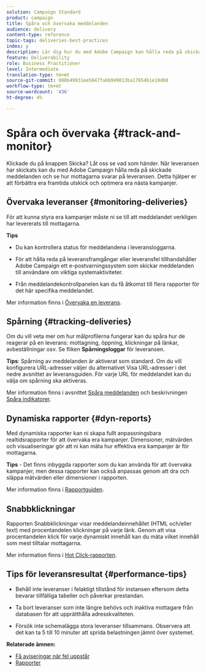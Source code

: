 ```yaml
---
solution: Campaign Standard
product: campaign
title: Spåra och övervaka meddelanden
audience: delivery
content-type: reference
topic-tags: deliveries-best-practices
index: y
description: Lär dig hur du med Adobe Campaign kan hålla reda på skickade meddelanden och se hur mottagarna reagerar på leveransen
feature: Deliverability
role: Business Practitioner
level: Intermediate
translation-type: tm+mt
source-git-commit: 088b49931ee5047fa6b949813ba17654b1e10d60
workflow-type: tm+mt
source-wordcount: '436'
ht-degree: 4%

---
```



# Spåra och övervaka {#track-and-monitor}

Klickade du på knappen Skicka? Låt oss se vad som händer. När leveransen har skickats kan du med Adobe Campaign hålla reda på skickade meddelanden och se hur mottagarna svarar på leveransen. Detta hjälper er att förbättra era framtida utskick och optimera era nästa kampanjer.

## Övervaka leveranser {#monitoring-deliveries}

För att kunna styra era kampanjer måste ni se till att meddelandet verkligen har levererats till mottagarna.

**Tips**

* Du kan kontrollera status för meddelandena i leveransloggarna.

* För att hålla reda på leveransframgångar eller leveransfel tillhandahåller Adobe Campaign ett e-postvarningssystem som skickar meddelanden till användare om viktiga systemaktiviteter.

* Från meddelandekontrollpanelen kan du få åtkomst till flera rapporter för det här specifika meddelandet.

Mer information finns i [Övervaka en leverans](../../sending/using/monitoring-a-delivery.md).

## Spårning {#tracking-deliveries}

Om du vill veta mer om hur målprofilerna fungerar kan du spåra hur de reagerar på en leverans: mottagning, öppning, klickningar på länkar, avbeställningar osv. Se fliken **Spårningsloggar** för leveransen.

**Tips**: Spårning av meddelanden är aktiverat som standard. Om du vill konfigurera URL-adresser väljer du alternativet Visa URL-adresser i det nedre avsnittet av leveransguiden. För varje URL för meddelandet kan du välja om spårning ska aktiveras.

Mer information finns i avsnittet [Spåra meddelanden](../../sending/using/tracking-messages.md) och beskrivningen [Spåra indikatorer](../../reporting/using/tracking-indicators.md).

## Dynamiska rapporter {#dyn-reports}

Med dynamiska rapporter kan ni skapa fullt anpassningsbara realtidsrapporter för att övervaka era kampanjer. Dimensioner, mätvärden och visualiseringar gör att ni kan mäta hur effektiva era kampanjer är för mottagarna.

**Tips**  - Det finns inbyggda rapporter som du kan använda för att övervaka kampanjer, men dessa rapporter kan också anpassas genom att dra och släppa mätvärden eller dimensioner i rapporten.

Mer information finns i [Rapportguiden](../../reporting/using/about-dynamic-reports.md).

## Snabbklickningar

Rapporten Snabbklickningar visar meddelandeinnehållet (HTML och/eller text) med procentandelen klickningar på varje länk. Genom att visa procentandelen klick för varje dynamiskt innehåll kan du mäta vilket innehåll som mest tilltalar mottagarna.

Mer information finns i [Hot Click-rapporten](../../reporting/using/hot-clicks.md).

## Tips för leveransresultat {#performance-tips}

* Behåll inte leveranser i felaktigt tillstånd för instansen eftersom detta bevarar tillfälliga tabeller och påverkar prestandan.

* Ta bort leveranser som inte längre behövs och inaktiva mottagare från databasen för att upprätthålla adresskvaliteten.

* Försök inte schemalägga stora leveranser tillsammans. Observera att det kan ta 5 till 10 minuter att sprida belastningen jämnt över systemet.

**Relaterade ämnen:**

* [Få aviseringar när fel uppstår](../../sending/using/receiving-alerts-when-failures-happen.md)
* [Rapporter](../../reporting/using/about-dynamic-reports.md)
